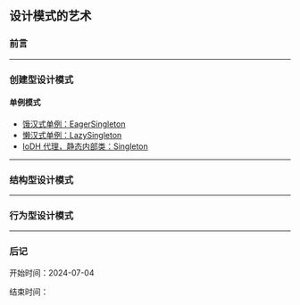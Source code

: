 ## 设计模式的艺术

### 前言


---

### 创建型设计模式

#### 单例模式
* [饿汉式单例：EagerSingleton](./src/pattern01/EagerSingleton.java)
* [懒汉式单例：LazySingleton](./src/pattern01/LazySingleton.java)
* [IoDH 代理，静态内部类：Singleton](./src/pattern01/Singleton.java)


---

### 结构型设计模式


---

### 行为型设计模式

---

### 后记

开始时间：2024-07-04

结束时间：